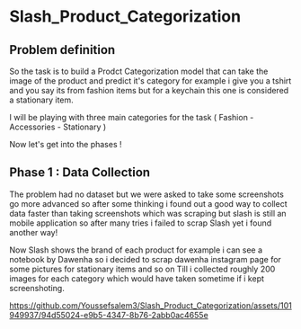 # **Slash_Product_Categorization**

## **Problem definition**

So the task is to build a Prodct Categorization model that can take the image of the product and predict it's category for example i give you a tshirt and you say its from fashion items but for
a keychain this one is considered a stationary item.

I will be playing with three main categories for the task ( Fashion - Accessories - Stationary ) 

Now let's get into the phases !

## **Phase 1 : Data Collection**

The problem had no dataset but we were asked to take some screenshots go more advanced so after some thinking i found out a good way to collect data faster than taking screenshots
which was scraping but slash is still an mobile application so after many tries i failed to scrap Slash yet i found another way!

Now Slash shows the brand of each product for example i can see a notebook by Dawenha so i decided to scrap dawenha instagram page for some pictures for stationary items and so on
Till i collected roughly 200 images for each category which would have taken sometime if i kept screenshoting.


https://github.com/Youssefsalem3/Slash_Product_Categorization/assets/101949937/94d55024-e9b5-4347-8b76-2abb0ac4655e







